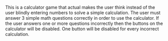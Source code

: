 This is a calculator game that actual makes the user think instead of the user blindly entering numbers to solve a simple calculation.
The user must answer 3 simple math questions correctly in order to use the calculator.
If the user answers one or more questions incorrectly then the buttons on the calculator will be disabled. One button will be disabled for every incorrect calculation.
